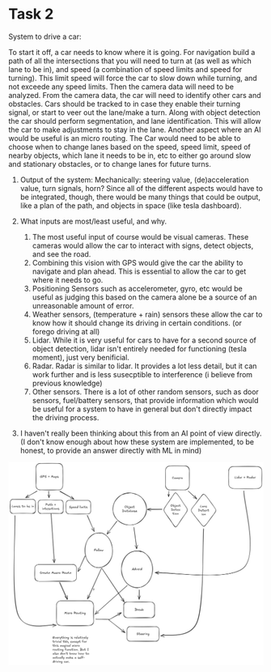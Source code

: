 # Task 2

System to drive a car:

To start it off, a car needs to know where it is going. For navigation build a path of all the intersections that you will need to turn at (as well as which lane to be in), and speed (a combination of speed limits and speed for turning). This limit speed will force the car to slow down while turning, and not exceede any speed limits. Then the camera data will need to be analyzed. From the camera data, the car will need to identify other cars and obstacles. Cars should be tracked to in case they enable their turning signal, or start to veer out the lane/make a turn. Along with object detection the car should perform segmentation, and lane identification. This will allow the car to make adjustments to stay in the lane. Another aspect where an AI would be useful is an micro routing. The Car would need to be able to choose when to change lanes based on the speed, speed limit, speed of nearby objects, which lane it needs to be in, etc to either go around slow and stationary obstacles, or to change lanes for future turns. 

1. Output of the system:
    Mechanically: steering value, (de)acceleration value, turn signals, horn?
    Since all of the different aspects would have to be integrated, though, there would be many things that could be output, like a plan of the path, and objects in space (like tesla dashboard).

2. What inputs are most/least useful, and why.
    1. The most useful input of course would be visual cameras. These cameras would allow the car to interact with signs, detect objects, and see the road. 
    2. Combining this vision with GPS would give the car the ability to navigate and plan ahead. This is essential to allow the car to get where it needs to go.
    3. Positioning Sensors such as accelerometer, gyro, etc would be useful as judging this based on the camera alone be a source of an unreasonable amount of error.
    4. Weather sensors, (temperature + rain) sensors these allow the car to know how it should change its driving in certain conditions. (or forego driving at all)
    5. Lidar. While it is very useful for cars to have for a second source of object detection, lidar isn't entirely needed for functioning (tesla moment), just very benificial.
    6. Radar. Radar is similar to lidar. It provides a lot less detail, but it can work further and is less susecptible to interference (i believe from previous knowledge)
    7. Other sensors. There is a lot of other random sensors, such as door sensors, fuel/battery sensors, that provide information which would be useful for a system to have in general but don't directly impact the driving process.

3. I haven't really been thinking about this from an AI point of view directly. (I don't know enough about how these system are implemented, to be honest, to provide an answer directly with ML in mind)

![Self Driving System ExcaliDraw](./Self-Driving-ExcaliDraw.png "Self Driving System")